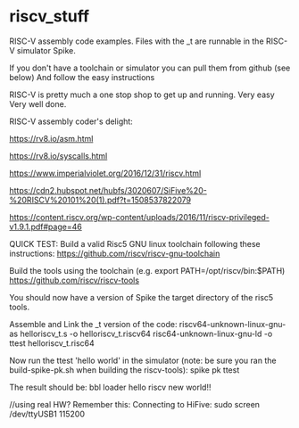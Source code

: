 # riscv_stuff
RISC-V assembly code examples. Files with the _t are runnable in the RISC-V simulator Spike.

If you don't have a toolchain or simulator you can pull them from github (see below) 
And follow the easy instructions

RISC-V is pretty much a one stop shop to get up and running. Very easy Very well done.

RISC-V assembly coder's delight: 

https://rv8.io/asm.html

https://rv8.io/syscalls.html

https://www.imperialviolet.org/2016/12/31/riscv.html

https://cdn2.hubspot.net/hubfs/3020607/SiFive%20-%20RISCV%20101%20(1).pdf?t=1508537822079

https://content.riscv.org/wp-content/uploads/2016/11/riscv-privileged-v1.9.1.pdf#page=46
                                 

QUICK TEST:
Build a valid Risc5 GNU linux toolchain following these instructions:
https://github.com/riscv/riscv-gnu-toolchain

Build the tools using the toolchain (e.g. export PATH=/opt/riscv/bin:$PATH)
https://github.com/riscv/riscv-tools

You should now have a version of Spike the target directory of the risc5 tools.

Assemble and Link the _t version of the code:
riscv64-unknown-linux-gnu-as helloriscv_t.s -o helloriscv_t.riscv64
risc64-unknown-linux-gnu-ld -o ttest helloriscv_t.risc64

Now run the ttest 'hello world' in the simulator (note: be sure you ran the build-spike-pk.sh when building the riscv-tools):
spike pk ttest

The result should be:
bbl loader
hello riscv new world!!


//using real HW? Remember this:
Connecting to HiFive:  sudo screen /dev/ttyUSB1 115200
